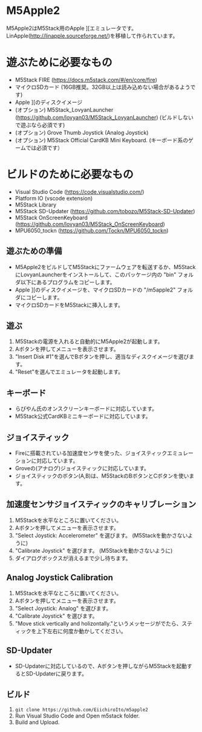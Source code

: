 # M5Apple2
M5Apple2はM5Stack用のApple ][エミュレータです。LinApple(http://linapple.sourceforge.net/)を移植して作られています。

# 遊ぶために必要なもの
* M5Stack FIRE (https://docs.m5stack.com/#/en/core/fire)
* マイクロSDカード (16GB推奨。32GB以上は読み込めない場合があるようです)
* Apple ][のディスクイメージ
* (オプション) M5Stack_LovyanLauncher (https://github.com/lovyan03/M5Stack_LovyanLauncher) (ビルドしないで遊ぶなら必須です)
* (オプション) Grove Thumb Joystick (Analog Joystick)
* (オプション) M5Stack Official CardKB Mini Keyboard. (キーボード系のゲームでは必須です）

# ビルドのために必要なもの
* Visual Studio Code (https://code.visualstudio.com/)
* Platform IO (vscode extension)
* M5Stack Library
* M5Stack SD-Updater (https://github.com/tobozo/M5Stack-SD-Updater)
* M5Stack OnScreenKeyboard (https://github.com/lovyan03/M5Stack_OnScreenKeyboard)
* MPU6050_tockn (https://github.com/Tockn/MPU6050_tockn)

## 遊ぶための準備
* M5Apple2をビルドしてM5Stackにファームウェアを転送するか、M5StackにLovyanLauncherをインストールして、このパッケージ内の "bin" フォルダ以下にあるプログラムをコピーします。
* Apple ][のディスクイメージを、マイクロSDカードの "/m5apple2" フォルダにコピーします。
* マイクロSDカードをM5Stackに挿入します。

## 遊ぶ
1. M5Stackの電源を入れると自動的にM5Apple2が起動します。
1. Aボタンを押してメニューを表示させます。
1. "Insert Disk #1"を選んでBボタンを押し、適当なディスクイメージを選びます。
1. "Reset"を選んでエミュレータを起動します。

## キーボード
* らびやん氏のオンスクリーンキーボードに対応しています。
* M5Stack公式CardKBミニキーボードに対応しています。

## ジョイスティック
* Fireに搭載されている加速度センサを使った、ジョイスティックエミュレーションに対応しています。
* Groveの(アナログ)ジョイスティックに対応しています。
* ジョイスティックのボタン(A,B)は、M5StackのBボタンとCボタンを使います。

## 加速度センサジョイスティックのキャリブレーション
1. M5Stackを水平なところに置いてください。
1. Aボタンを押してメニューを表示させます。
1. "Select Joystick: Accelerometer" を選びます。 (M5Stackを動かさないように)
1. "Calibrate Joystick" を選びます。 (M5Stackを動かさないように)
1. ダイアログボックスが消えるまで少し待ちます。

## Analog Joystick Calibration
1. M5Stackを水平なところに置いてください。
1. Aボタンを押してメニューを表示させます。
1. "Select Joystick: Analog" を選びます。
1. "Calibrate Joystick" を選びます。
1. "Move stick vertically and holizontally."というメッセージがでたら、スティックを上下左右に何度か動かしてください。

## SD-Updater
* SD-Updaterに対応しているので、Aボタンを押しながらM5Stackを起動するとSD-Updaterに戻ります。

## ビルド
1. `git clone https://github.com/EiichiroIto/m5apple2`
1. Run Visual Studio Code and Open m5stack folder.
1. Build and Upload.

